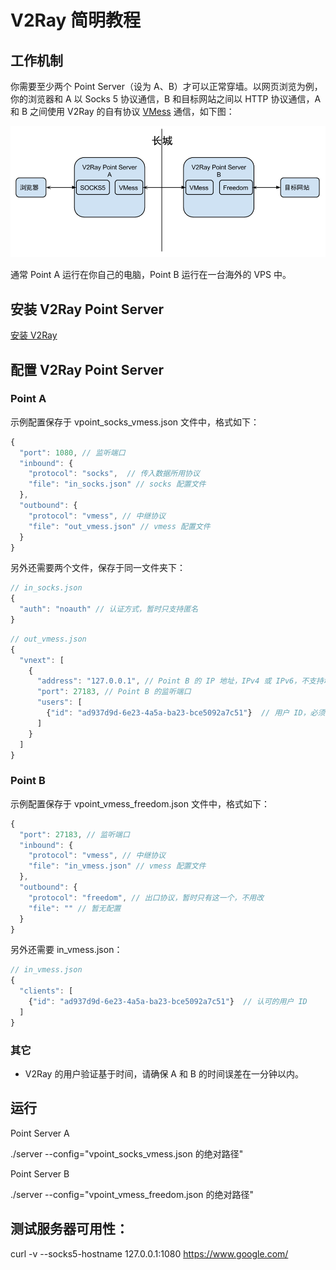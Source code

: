 # V2Ray 简明教程

## 工作机制

你需要至少两个 Point Server（设为 A、B）才可以正常穿墙。以网页浏览为例，你的浏览器和 A 以 Socks 5 协议通信，B 和目标网站之间以 HTTP 协议通信，A 和 B 之间使用 V2Ray 的自有协议 [VMess](https://github.com/V2Ray/v2ray-core/blob/master/spec/vmess.md) 通信，如下图：

![](https://github.com/V2Ray/v2ray-core/blob/master/spec/v2ray.png)

通常 Point A 运行在你自己的电脑，Point B 运行在一台海外的 VPS 中。

## 安装 V2Ray Point Server
[安装 V2Ray](https://github.com/V2Ray/v2ray-core/blob/master/spec/install.md)

## 配置 V2Ray Point Server
### Point A
示例配置保存于 vpoint_socks_vmess.json 文件中，格式如下：
```javascript
{
  "port": 1080, // 监听端口
  "inbound": {
    "protocol": "socks",  // 传入数据所用协议
    "file": "in_socks.json" // socks 配置文件
  },
  "outbound": {
    "protocol": "vmess", // 中继协议
    "file": "out_vmess.json" // vmess 配置文件
  }
}
```

另外还需要两个文件，保存于同一文件夹下：

```javascript
// in_socks.json
{
  "auth": "noauth" // 认证方式，暂时只支持匿名
}
```

```javascript
// out_vmess.json
{
  "vnext": [
    {
      "address": "127.0.0.1", // Point B 的 IP 地址，IPv4 或 IPv6，不支持域名
      "port": 27183, // Point B 的监听端口
      "users": [
        {"id": "ad937d9d-6e23-4a5a-ba23-bce5092a7c51"}  // 用户 ID，必须包含在 Point B 的配置文件中
      ]
    }
  ]
}
```

### Point B
示例配置保存于 vpoint_vmess_freedom.json 文件中，格式如下：
```javascript
{
  "port": 27183, // 监听端口
  "inbound": {
    "protocol": "vmess", // 中继协议
    "file": "in_vmess.json" // vmess 配置文件
  },
  "outbound": {
    "protocol": "freedom", // 出口协议，暂时只有这一个，不用改
    "file": "" // 暂无配置
  }
}
```

另外还需要 in_vmess.json：
```javascript
// in_vmess.json
{
  "clients": [
    {"id": "ad937d9d-6e23-4a5a-ba23-bce5092a7c51"}  // 认可的用户 ID
  ]
}
```

### 其它
* V2Ray 的用户验证基于时间，请确保 A 和 B 的时间误差在一分钟以内。

## 运行

Point Server A

./server --config="vpoint_socks_vmess.json 的绝对路径"

Point Server B

./server --config="vpoint_vmess_freedom.json 的绝对路径"

## 测试服务器可用性：

curl -v --socks5-hostname 127.0.0.1:1080 https://www.google.com/

